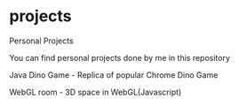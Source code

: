 # projects
Personal Projects

You can find personal projects done by me in this repository

Java Dino Game - Replica of popular Chrome Dino Game

WebGL room - 3D space in WebGL(Javascript)

